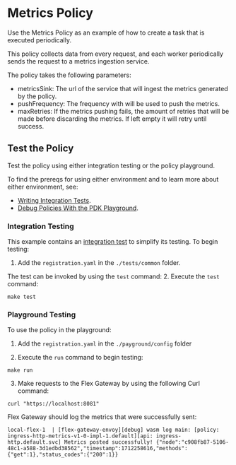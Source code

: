 # Metrics Policy

Use the Metrics Policy as an example of how to create a task that is executed periodically.

This policy collects data from every request, and each worker periodically sends the request to a metrics ingestion service.

The policy takes the following parameters:
* metricsSink: The url of the service that will ingest the metrics generated by the policy.
* pushFrequency: The frequency with will be used to push the metrics.
* maxRetries: If the metrics pushing fails, the amount of retries that will be made before discarding the metrics. If left empty it will retry until success.

## Test the Policy

Test the policy using either integration testing or the policy playground.

To find the prereqs for using either environment and to learn more about either environment, see:

* [Writing Integration Tests](https://docs.mulesoft.com/pdk/latest/policies-pdk-integration-tests).
* [Debug Policies With the PDK Playground](https://docs.mulesoft.com/pdk/latest/policies-pdk-debug-local).

### Integration Testing

This example contains an [integration test](./tests/requests.rs) to simplify its testing. To begin testing:

1. Add the `registration.yaml` in the `./tests/common` folder.

The test can be invoked by using the `test` command:
2. Execute the `test` command:

``` shell
make test
```

### Playground Testing

To use the policy in the playground:

1. Add the `registration.yaml` in the `./payground/config` folder

2. Execute the `run` command to begin testing:

``` shell
make run
```

3. Make requests to the Flex Gateway by using the following Curl command:

```shell
curl "https://localhost:8081"
```
Flex Gateway should log the metrics that were successfully sent:

```text
local-flex-1  | [flex-gateway-envoy][debug] wasm log main: [policy: ingress-http-metrics-v1-0-impl-1.default][api: ingress-http.default.svc] Metrics posted successfully! {"node":"c908fb87-5106-48c1-a588-3d1edbd38562","timestamp":1712258616,"methods":{"get":1},"status_codes":{"200":1}}
```